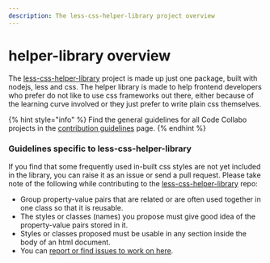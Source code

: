 ```yaml
---
description: The less-css-helper-library project overview
---
```


# helper-library overview

The  [less-css-helper-library](https://github.com/code-collabo/less-css-helper-library) project is made up just one package, built with nodejs, less and css. The helper library is made to help frontend developers who prefer do not like to use css frameworks out there, either because of the learning curve involved or they just prefer to write plain css themselves. 

{% hint style="info" %}
Find the general guidelines for all Code Collabo projects in the [contribution guidelines](https://code-collabo.gitbook.io/docs/contributing) page.
{% endhint %}

### Guidelines specific to less-css-helper-library

If you find that some frequently used in-built css styles are not yet included in the library, you can raise it as an issue or send a pull request. Please take note of the following while contributing to the [less-css-helper-library](https://github.com/code-collabo/less-css-helper-library) repo:

* Group property-value pairs that are related or are often used together in one class so that it is reusable.
* The styles or classes \(names\) you propose must give good idea of the property-value pairs stored in it. 
* Styles or classes proposed must be usable in any section inside the body of an html document.
* You can [report or find issues to work on here](https://github.com/code-collabo/less-css-helper-library/issues).

